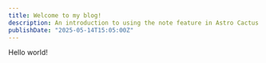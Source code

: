 ```yaml
---
title: Welcome to my blog!
description: An introduction to using the note feature in Astro Cactus
publishDate: "2025-05-14T15:05:00Z"
---
```


Hello world!
